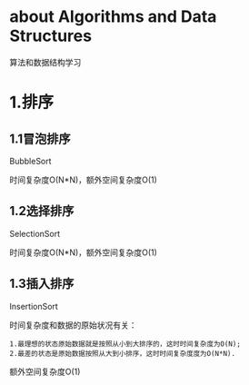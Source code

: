 # about Algorithms and Data Structures
算法和数据结构学习

# 1.排序

## 1.1冒泡排序

BubbleSort

时间复杂度O(N*N)，额外空间复杂度O(1)

## 1.2选择排序

SelectionSort

时间复杂度O(N*N)，额外空间复杂度O(1)

## 1.3插入排序

InsertionSort

时间复杂度和数据的原始状况有关：

    1.最理想的状态原始数据就是按照从小到大排序的，这时时间复杂度为O(N);
    2.最差的状态是原始数据按照从大到小排序，这时时间复杂度度为O(N*N).
额外空间复杂度O(1)
